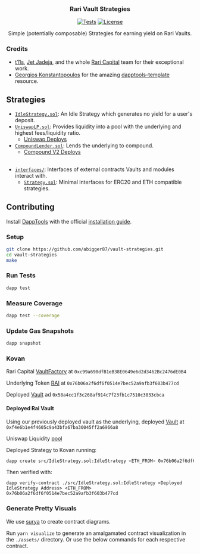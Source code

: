 <h3 align="center">Rari Vault Strategies</h3>

<div align="center">

[![Tests](https://github.com/abigger87/vault-strategies/actions/workflows/tests.yml/badge.svg)](https://github.com/abigger87/vault-strategies/actions/workflows/tests.yml) [![License](https://img.shields.io/badge/License-AGPL--3.0-blue)](LICENSE.md)

</div>

<p align="center">Simple (potentially composable) Strategies for earning yield on Rari Vaults.</p>

### Credits

-   [t11s](https://twitter.com/transmissions11), [Jet Jadeja](https://twitter.com/JetJadeja), and the whole [Rari Capital](https://twitter.com/raricapital) team for their exceptional work.
-   [Georgios Konstantopoulos](https://github.com/gakonst) for the amazing [dapptools-template](https://github.com/gakonst/dapptools-template) resource.

## Strategies

- [`IdleStrategy.sol`](src/IdleStrategy.sol): An Idle Strategy which generates no yield for a user's deposit.
- [`UniswapLP.sol`](src/UniswapLP.sol): Provides liquidity into a pool with the underlying and highest fees/liquidity ratio.
  - [Uniswap Deploys](https://github.com/Uniswap/v3-periphery/blob/main/deploys.md)
- [`CompoundLender.sol`](src/CompoundLender.sol): Lends the underlying to compound.
  - [Compound V2 Deploys](https://compound.finance/docs#networks)

## 
- [`interfaces/`](src/interfaces): Interfaces of external contracts Vaults and modules interact with.
  - [`Strategy.sol`](src/interfaces/Strategy.sol): Minimal interfaces for ERC20 and ETH compatible strategies.

## Contributing

Install [DappTools](https://dapp.tools) with the official [installation guide](https://github.com/dapphub/dapptools#installation).

### Setup

```sh
git clone https://github.com/abigger87/vault-strategies.git
cd vault-strategies
make
```

### Run Tests

```sh
dapp test
```

### Measure Coverage

```sh
dapp test --coverage
```

### Update Gas Snapshots

```sh
dapp snapshot
```

### Kovan

Rari Capital [VaultFactory](https://kovan.etherscan.io/address/0xc99a698dfB1eB38E0649e6d2d3462Bc2476dE0B4) at `0xc99a698dfB1eB38E0649e6d2d3462Bc2476dE0B4`

Underlying Token [RAI](https://kovan.etherscan.io/token/0x76b06a2f6df6f0514e7bec52a9afb3f603b477cd) at `0x76b06a2f6df6f0514e7bec52a9afb3f603b477cd`

Deployed [Vault](https://kovan.etherscan.io/address/0x58a4cc1f3c268af914c7f23fb1c7510c3033cbca) ad `0x58a4cc1f3c268af914c7f23fb1c7510c3033cbca`


#### Deployed Rai Vault

Using our previously deployed vault as the underlying, deployed
[Vault](https://kovan.etherscan.io/address/0xf4e6b1e4f4605c9a43bfa67ba30045ff2a6966a8) at `0xf4e6b1e4f4605c9a43bfa67ba30045ff2a6966a8`


Uniswap Liquidity [pool](https://app.uniswap.org/#/pool/8849)



Deployed Strategy to Kovan running:

```sh
dapp create src/IdleStrategy.sol:IdleStrategy <ETH_FROM> 0x76b06a2f6df6f0514e7bec52a9afb3f603b477cd --verify
```

Then verified with:

```
dapp verify-contract ./src/IdleStrategy.sol:IdleStrategy <Deployed IdleStrategy Address> <ETH_FROM> 0x76b06a2f6df6f0514e7bec52a9afb3f603b477cd
```


### Generate Pretty Visuals

We use [surya](https://github.com/ConsenSys/surya) to create contract diagrams.

Run `yarn visualize` to generate an amalgamated contract visualization in the `./assets/` directory. Or use the below commands for each respective contract.
